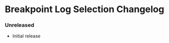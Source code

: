 <!-- Keep a Changelog guide -> https://keepachangelog.com -->

# Breakpoint Log Selection Changelog


### Unreleased
- Initial release
